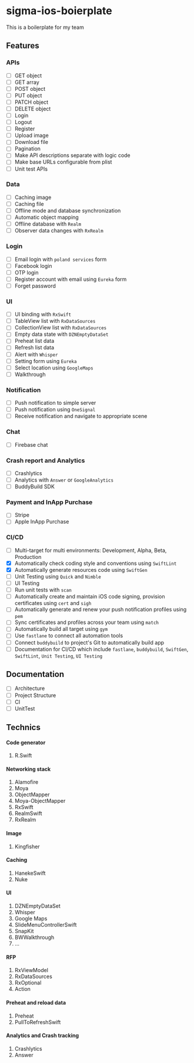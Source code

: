 # sigma-ios-boierplate
This is a boilerplate for my team
## Features

### APIs
* [ ] GET object
* [ ] GET array
* [ ] POST object
* [ ] PUT object
* [ ] PATCH object
* [ ] DELETE object
* [ ] Login
* [ ] Logout
* [ ] Register
* [ ] Upload image
* [ ] Download file
* [ ] Pagination
* [ ] Make API descriptions separate with logic code
* [ ] Make base URLs configurable from plist
* [ ] Unit test APIs

### Data
* [ ] Caching image
* [ ] Caching file
* [ ] Offline mode and database synchronization
* [ ] Automatic object mapping
* [ ] Offline database with `Realm`
* [ ] Observer data changes with `RxRealm`

### Login
* [ ] Email login with `poland services` form
* [ ] Facebook login
* [ ] OTP login
* [ ] Register account with email using `Eureka` form
* [ ] Forget password

### UI
* [ ] UI binding with `RxSwift`
* [ ] TableView list with `RxDataSources`
* [ ] CollectionView list with `RxDataSources`
* [ ] Empty data state with `DZNEmptyDataSet`
* [ ] Preheat list data
* [ ] Refresh list data
* [ ] Alert with `Whisper`
* [ ] Setting form using `Eureka`
* [ ] Select location using `GoogleMaps`
* [ ] Walkthrough

### Notification
* [ ] Push notification to simple server
* [ ] Push notification using `OneSignal`
* [ ] Receive notification and navigate to appropriate scene

### Chat
* [ ] Firebase chat

### Crash report and Analytics
* [ ] Crashlytics
* [ ] Analytics with `Answer` or `GoogleAnalytics`
* [ ] BuddyBuild SDK

### Payment and InApp Purchase
* [ ] Stripe
* [ ] Apple InApp Purchase

### CI/CD
* [ ] Multi-target for multi environments: Development, Alpha, Beta, Production
* [x] Automatically check coding style and conventions using `SwiftLint`
* [x] Automatically generate resources code using `SwiftGen`
* [ ] Unit Testing using `Quick` and `Nimble`
* [ ] UI Testing
* [ ] Run unit tests with `scan`
* [ ] Automatically create and maintain iOS code signing, provision certificates using `cert` and `sigh`
* [ ] Automatically generate and renew your push notification profiles using `pem`
* [ ] Sync certificates and profiles across your team using `match`
* [ ] Automatically build all target using `gym`
* [ ] Use `fastlane` to connect all automation tools
* [ ] Connect `buddybuild` to project's Git to automatically build app
* [ ] Documentation for CI/CD which include `fastlane`, `buddybuild`, `SwiftGen`, `SwiftLint`, `Unit Testing`, `UI Testing`

## Documentation
* [ ] Architecture
* [ ] Project Structure
* [ ] CI
* [ ] UnitTest

## Technics

#### Code generator
1. R.Swift

#### Networking stack
1. Alamofire
2. Moya
3. ObjectMapper
4. Moya-ObjectMapper
5. RxSwift
6. RealmSwift
7. RxRealm

#### Image
1. Kingfisher

#### Caching
1. HanekeSwift
2. Nuke

#### UI
1. DZNEmptyDataSet
2. Whisper
3. Google Maps
4. SlideMenuControllerSwift
5. SnapKit
6. BWWalkthrough
7. ...

#### RFP
1. RxViewModel
2. RxDataSources
3. RxOptional
4. Action

#### Preheat and reload data
1. Preheat
2. PullToRefreshSwift

#### Analytics and Crash tracking
1. Crashlytics
2. Answer
